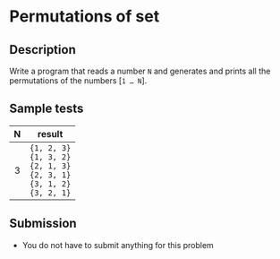 # Permutations of set

## Description
Write a program that reads a number `N` and generates and prints all the permutations of the numbers [`1 … N`].

## Sample tests

| N |                                  result                                 |
|:-:|:-----------------------------------------------------------------------:|
| 3 | `{1, 2, 3}` <br> `{1, 3, 2}` <br> `{2, 1, 3}` <br> `{2, 3, 1}` <br> `{3, 1, 2}` <br> `{3, 2, 1}` |

## Submission
- You do not have to submit anything for this problem
